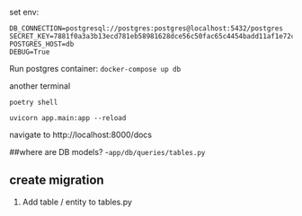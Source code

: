 set env:
```
DB_CONNECTION=postgresql://postgres:postgres@localhost:5432/postgres
SECRET_KEY=7881f0a3a3b13ecd781eb58981628dce56c50fac65c4454badd11af1e72cc556
POSTGRES_HOST=db
DEBUG=True
```

Run postgres container:
 `docker-compose up db`


another terminal

`poetry shell`

`uvicorn app.main:app --reload`


navigate to http://localhost:8000/docs



##where are DB models?
-`app/db/queries/tables.py`



## create migration

1. Add table / entity to tables.py
